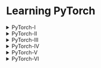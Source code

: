 # Learning PyTorch

<details>
<summary>PyTorch-I</summary>
<br>

   - Exploring Image.
   - Creating Scalar, Vector, and Tensor.
   - Mathematical Operation On Tensors.
   - Turning Vector Into Matrix.
   - Transpose and Accessing Elements of a Tensors.
   - Selecting particular row/column of a Tensors.
   - Elementwise Multimultiplication of a Tensor.
   - Matrix Multiplication of a Tensor.
   - Combining Elements across Axes.
   - Dot Product of a Tensor.
   - Matrix-Vector Multiplication.

</details>

<details>
<summary>PyTorch-II</summary>
<br>
<strong>Named Tensors</strong>

   - How To Declare Named Dimensions?
   - Manipulating Using Named Dimensions.
   - Renaming Dimensions.

<strong>Tensor Storage</strong>

   - View Storage Object Of A Tensor.
   - Accessing Storage Location And Modifying Value Of A Tensor.
   - Storage Offset.
   
<strong>Stride</strong>

   - Find the Stride of a Tensor.
   - Storage and Stride.
   - Accessing Elements Using Stride and Index.
   - Comparing Index and Stride Based Element.

</details>

<details>
<summary>PyTorch-III</summary>
<br>

   - Introducing Batch Dimension.

   - Load Batch Of Images (Not Recommended Approach).

   - Normalization
        - Resize.
        - Standardization.
        - Plotting.

   - Creating One-Hot Encoding.

        - Convert Vector Into One-Hot Encoded Matrix.
        - Sample Example On Scatter_ with Zero and One Dimension.
        - Filter observation based on Condition.

   - Norm
        - L2 Norm
        - L1 Norm

</details>

<details>
<summary>PyTorch-IV</summary>
<br>

   - Handling Time Series Data.
   - Handling Text Data.
</details>

<details>
<summary>PyTorch-V</summary>
<br>

   - Building simple model.
   - Computing derivative.
   - Training and computing loss.
   - Using Autograd.
   - Turn tensor to a learnable parameter.
   - Training and Updating parameters using Autograd.

</details>

<details>
<summary>PyTorch-VI</summary>
<br>
   - Using Pytorch Optimizer.
   - Splitting Dataset.
   - Training without no_grad.
   - Training with no_grad.
   - Creating Polynomial Model for faster convergence.
   - Building Neural Network Using nn.Module.
   - Building Neural Network With One Hidden Layer.
   - Finding total number of parameters in the model.
   - Building Sequential Model using OrderedDict and Named Layers.

</details>